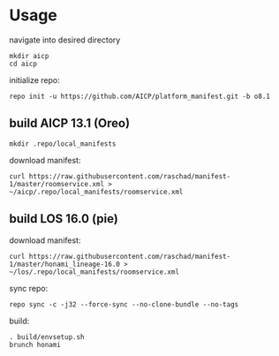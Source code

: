 Usage
=====
navigate into desired directory

    mkdir aicp
    cd aicp
initialize repo:

    repo init -u https://github.com/AICP/platform_manifest.git -b o8.1

build AICP 13.1 (Oreo)
---------------
    mkdir .repo/local_manifests
download manifest: 

    curl https://raw.githubusercontent.com/raschad/manifest-1/master/roomservice.xml > ~/aicp/.repo/local_manifests/roomservice.xml


build LOS 16.0 (pie)
---------------
download manifest: 

    curl https://raw.githubusercontent.com/raschad/manifest-1/master/honami_lineage-16.0 > ~/los/.repo/local_manifests/roomservice.xml

sync repo:

    repo sync -c -j32 --force-sync --no-clone-bundle --no-tags

build:

    . build/envsetup.sh
    brunch honami
